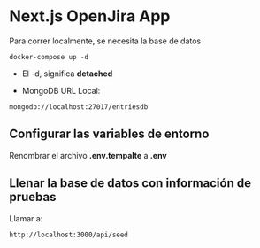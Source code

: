 # Next.js OpenJira App

Para correr localmente, se necesita la base de datos

```
docker-compose up -d
```

- El -d, significa **detached**

* MongoDB URL Local:

```
mongodb://localhost:27017/entriesdb
```

## Configurar las variables de entorno

Renombrar el archivo **.env.tempalte** a **.env**

## Llenar la base de datos con información de pruebas

Llamar a:

```
http://localhost:3000/api/seed
```
